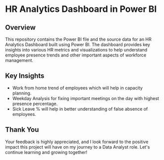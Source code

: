 # HR Analytics Dashboard in Power BI

## Overview

This repository contains the Power BI file and the source data for an HR Analytics Dashboard built using Power BI. The dashboard provides key insights into various HR metrics and visualizations to help understand employee presence trends and other important aspects of workforce management.

## Key Insights
* Work from home trend of employees which will help in capacity planning.
* Weekday Analysis for fixing important meetings on the day with highest presence percentage.
* Sick Leave % will help in better understanding of false absence of employees.

## Thank You
Your feedback is highly appreciated, and I look forward to the positive impact this project will have on my journey to a Data Analyst role. Let's continue learning and growing together!
